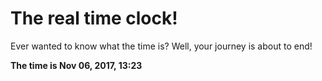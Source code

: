 # The real time clock!

Ever wanted to know what the time is? Well, your journey is about to end!

**The time is Nov 06, 2017, 13:23**